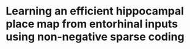 # Learning an efficient hippocampal place map from entorhinal inputs using non-negative sparse coding
